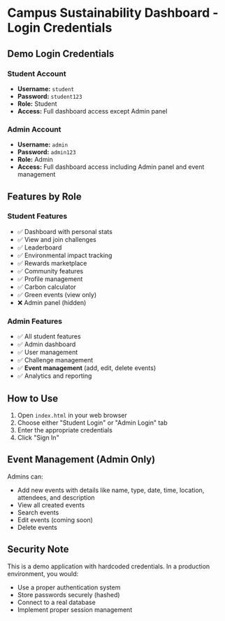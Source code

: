 # Campus Sustainability Dashboard - Login Credentials

## Demo Login Credentials

### Student Account
- **Username:** `student`
- **Password:** `student123`
- **Role:** Student
- **Access:** Full dashboard access except Admin panel

### Admin Account
- **Username:** `admin`
- **Password:** `admin123`
- **Role:** Admin
- **Access:** Full dashboard access including Admin panel and event management

## Features by Role

### Student Features
- ✅ Dashboard with personal stats
- ✅ View and join challenges
- ✅ Leaderboard
- ✅ Environmental impact tracking
- ✅ Rewards marketplace
- ✅ Community features
- ✅ Profile management
- ✅ Carbon calculator
- ✅ Green events (view only)
- ❌ Admin panel (hidden)

### Admin Features
- ✅ All student features
- ✅ Admin dashboard
- ✅ User management
- ✅ Challenge management
- ✅ **Event management** (add, edit, delete events)
- ✅ Analytics and reporting

## How to Use

1. Open `index.html` in your web browser
2. Choose either "Student Login" or "Admin Login" tab
3. Enter the appropriate credentials
4. Click "Sign In"

## Event Management (Admin Only)

Admins can:
- Add new events with details like name, type, date, time, location, attendees, and description
- View all created events
- Search events
- Edit events (coming soon)
- Delete events

## Security Note

This is a demo application with hardcoded credentials. In a production environment, you would:
- Use a proper authentication system
- Store passwords securely (hashed)
- Connect to a real database
- Implement proper session management
